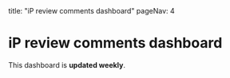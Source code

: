 <frontmatter>
title: "iP review comments dashboard"
pageNav: 4
</frontmatter>

<h1 class="display-4">iP review comments dashboard</h1>

This dashboard is **updated weekly**.

<include src="{{ module | lower }}/ip-review-comments-panels.mbdf" />